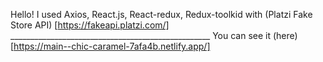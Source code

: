 Hello! I used Axios, React.js, React-redux, Redux-toolkid with (Platzi Fake Store API) [https://fakeapi.platzi.com/] __________________________________________________
You can see it (here) [https://main--chic-caramel-7afa4b.netlify.app/]
